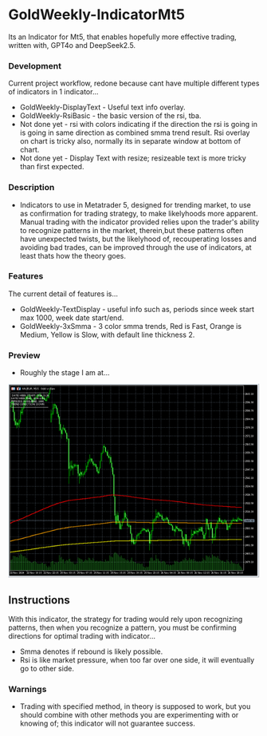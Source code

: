 # GoldWeekly-IndicatorMt5
Its an  Indicator for Mt5, that enables hopefully more effective trading, written with, GPT4o and DeepSeek2.5.

### Development
Current project workflow, redone because cant have multiple different types of indicators in 1 indicator...
- GoldWeekly-DisplayText - Useful text info overlay.
- GoldWeekly-RsiBasic - the basic version of the rsi, tba.
- Not done yet - rsi with colors indicating if the direction the rsi is going in is going in same direction as combined smma trend result. Rsi overlay on chart is tricky also, normally its in separate window at bottom of chart.
- Not done yet - Display Text with resize; resizeable text is more tricky than first expected. 


### Description
- Indicators to use in Metatrader 5, designed for trending market, to use as confirmation for trading strategy, to make likelyhoods more apparent. Manual trading with the indicator provided relies upon the trader's ability to recognize patterns in the market, therein,but these patterns often have unexpected twists, but the likelyhood of, recouperating losses and avoiding bad trades, can be improved through the use of indicators, at least thats how the theory goes.

### Features
The current detail of features is...
- GoldWeekly-TextDisplay - useful info such as, periods since week start max 1000, week date start/end.  
- GoldWeekly-3xSmma - 3 color smma trends, Red is Fast, Orange is Medium, Yellow is Slow, with default line thickness 2. 

### Preview
- Roughly the stage I am at...

![indicator preview](media/preview.png)

## Instructions
With this indicator, the strategy for trading would rely upon recognizing patterns, then when you recognize a pattern, you must be confirming directions for optimal trading with indicator... 
- Smma denotes if rebound is likely possible.
- Rsi is like market pressure, when too far over one side, it will eventually go to other side.

### Warnings
- Trading with specified method, in theory is supposed to work, but you should combine with other methods you are experimenting with or knowing of; this indicator will not guarantee success.
